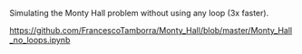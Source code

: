 Simulating the Monty Hall problem without using any loop (3x faster).

https://github.com/FrancescoTamborra/Monty_Hall/blob/master/Monty_Hall_no_loops.ipynb
